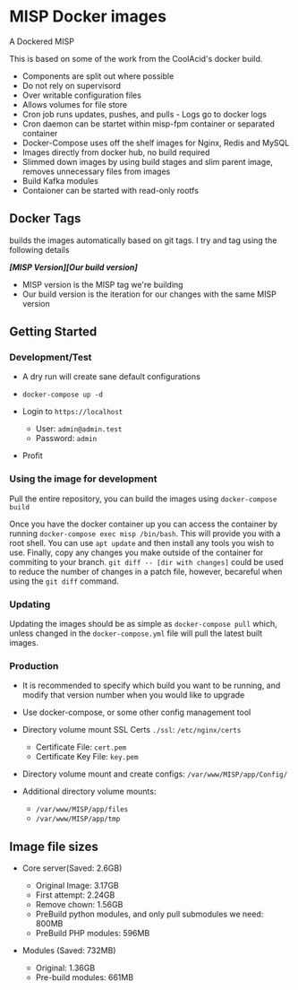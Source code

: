 # MISP Docker images

A Dockered MISP

This is based on some of the work from the CoolAcid's docker build.

-   Components are split out where possible
-   Do not rely on supervisord
-   Over writable configuration files
-   Allows volumes for file store
-   Cron job runs updates, pushes, and pulls - Logs go to docker logs
-   Cron daemon can be startet within misp-fpm container or separated container
-   Docker-Compose uses off the shelf images for Nginx, Redis and MySQL
-   Images directly from docker hub, no build required
-   Slimmed down images by using build stages and slim parent image, removes unnecessary files from images
-   Build Kafka modules
-   Contaioner can be started with read-only rootfs

## Docker Tags

builds the images automatically based on git tags. I try and tag using the following details

***\[MISP Version]\[Our build version]***

-   MISP version is the MISP tag we're building
-   Our build version is the iteration for our changes with the same MISP version

## Getting Started

### Development/Test

-   A dry run will create sane default configurations

-   `docker-compose up -d`

-   Login to `https://localhost`
    -   User: `admin@admin.test`
    -   Password: `admin`

-   Profit

### Using the image for development

Pull the entire repository, you can build the images using `docker-compose build`

Once you have the docker container up you can access the container by running `docker-compose exec misp /bin/bash`.
This will provide you with a root shell. You can use `apt update` and then install any tools you wish to use.
Finally, copy any changes you make outside of the container for commiting to your branch. 
`git diff -- [dir with changes]` could be used to reduce the number of changes in a patch file, however, becareful when using the `git diff` command.

### Updating

Updating the images should be as simple as `docker-compose pull` which, unless changed in the `docker-compose.yml` file will pull the latest built images.

### Production
-   It is recommended to specify which build you want to be running, and modify that version number when you would like to upgrade

-   Use docker-compose, or some other config management tool

-   Directory volume mount SSL Certs `./ssl`: `/etc/nginx/certs`
    -   Certificate File: `cert.pem`
    -   Certificate Key File: `key.pem`

-   Directory volume mount and create configs: `/var/www/MISP/app/Config/`

-   Additional directory volume mounts:
    -   `/var/www/MISP/app/files`
    -   `/var/www/MISP/app/tmp`

## Image file sizes

-   Core server(Saved: 2.6GB)
    -   Original Image: 3.17GB
    -   First attempt: 2.24GB
    -   Remove chown: 1.56GB
    -   PreBuild python modules, and only pull submodules we need: 800MB
    -   PreBuild PHP modules: 596MB

-   Modules (Saved: 732MB)
    -   Original: 1.36GB
    -   Pre-build modules: 661MB
